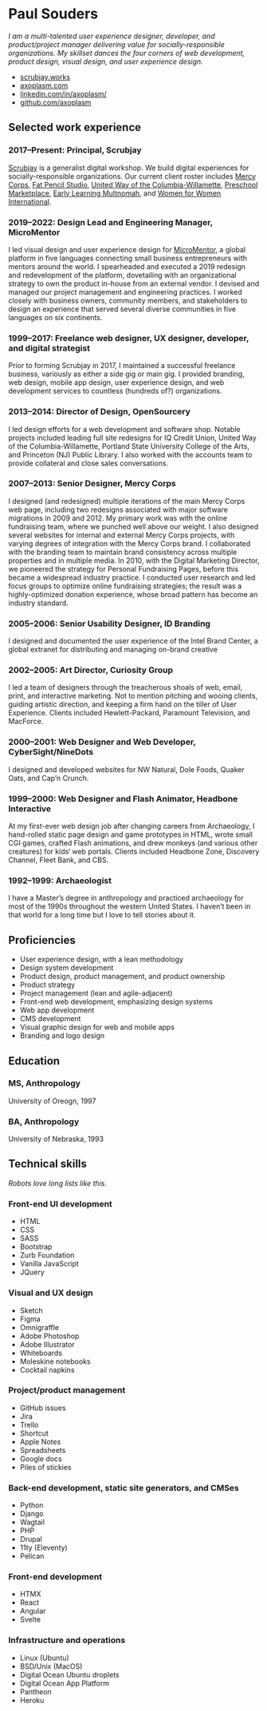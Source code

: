Paul Souders 
============

*I am a multi-talented user experience designer, developer, and product/project manager delivering value for socially-responsible organizations. My skillset dances the four corners of web development, product design, visual design, and user experience design.*

* [scrubjay.works](//scrubjay.works)
* [axoplasm.com](//axoplasm.com)
* [linkedin.com/in/axoplasm/](//www.linkedin.com/in/axoplasm/)
* [github.com/axoplasm](//github.com/axoplasm/)



Selected work experience
------------------------

### 2017–Present: __Principal, Scrubjay__

[Scrubjay](//scrubjay.works) is a generalist digital workshop. We build digital experiences for socially-responsible organizations. Our current client roster includes [Mercy Corps](//mercycorps.org), [Fat Pencil Studio](//fatpencilstudio.com), [United Way of the Columbia-Willamette](//unitedway-pdx.org), [Preschool Marketplace](//preschoolmarketplace.org), [Early Learning Multnomah](//earlylearningmultnomah.org), and [Women for Women International](//womenforwomen.org).


### 2019–2022: __Design Lead and Engineering Manager, MicroMentor__

I led visual design and user experience design for [MicroMentor](//micromentor.org), a global platform in five languages connecting small business entrepreneurs with mentors around the world. I spearheaded and executed a 2019 redesign and redevelopment of the platform, dovetailing with an organizational strategy to own the product in-house from an external vendor. I devised and managed our project management and engineering practices. I worked closely with business owners, community members, and stakeholders to design an experience that served several diverse communities in five languages on six continents.


### 1999–2017: __Freelance web designer, UX designer, developer, and digital strategist__

Prior to forming Scrubjay in 2017, I maintained a successful freelance business, variously as either a side gig or main gig. I provided branding, web design, mobile app design, user experience design, and web development services to countless (hundreds of?) organizations. 


### 2013–2014: __Director of Design, OpenSourcery__

I led design efforts for a web development and software shop. Notable projects included leading full site redesigns for IQ Credit Union, United Way of the Columbia-Willamette, Portland State University College of the Arts, and Princeton (NJ) Public Library. I also worked with the accounts team to provide collateral and close sales conversations.


### 2007–2013: __Senior Designer, Mercy Corps__

I designed (and redesigned) multiple iterations of the main Mercy Corps web page, including two redesigns associated with major software migrations in 2009 and 2012. My primary work was with the online fundraising team, where we punched well above our weight. I also designed several websites for internal and external Mercy Corps projects, with varying degrees of integration with the Mercy Corps brand. I collaborated with the branding team to maintain brand consistency across multiple properties and in multiple media. In 2010, with the Digital Marketing Director, we pioneered the strategy for Personal Fundraising Pages, before this became a widespread industry practice. I conducted user research and led focus groups to optimize online fundraising strategies; the result was a highly-optimized donation experience, whose broad pattern has become an industry standard.


### 2005–2006: __Senior Usability Designer, ID Branding__

I designed and documented the user experience of the Intel Brand Center, a global extranet for distributing and managing on-brand creative


### 2002–2005: __Art Director, Curiosity Group__

I led a team of designers through the treacherous shoals of web, email, print, and interactive marketing. Not to mention pitching and wooing clients, guiding artistic direction, and keeping a firm hand on the tiller of User Experience. Clients included Hewlett-Packard, Paramount Television, and MacForce.


### 2000–2001: __Web Designer and Web Developer, CyberSight/NineDots__

I designed and developed websites for NW Natural, Dole Foods, Quaker Oats, and Cap’n Crunch. 


### 1999–2000: __Web Designer and Flash Animator, Headbone Interactive__

At my first-ever web design job after changing careers from Archaeology, I hand-rolled static page design and game prototypes in HTML, wrote small CGI games, crafted Flash animations, and drew monkeys (and various other creatures) for kids‘ web portals. Clients included Headbone Zone, Discovery Channel, Fleet Bank, and CBS.


### 1992–1999: Archaeologist

I have a Master’s degree in anthropology and practiced archaeology for most of the 1990s throughout the western United States. I haven’t been in that world for a long time but I love to tell stories about it.


Proficiencies
-------------

- User experience design, with a lean methodology
- Design system development
- Product design, product management, and product ownership
- Product strategy
- Project management (lean and agile-adjacent)
- Front-end web development, emphasizing design systems
- Web app development
- CMS development
- Visual graphic design for web and mobile apps
- Branding and logo design


Education
---------

### MS, Anthropology

University of Oreogn, 1997


### BA, Anthropology

University of Nebraska, 1993


Technical skills
----------------

*Robots love long lists like this.*


### Front-end UI development

- HTML
- CSS
- SASS
- Bootstrap
- Zurb Foundation
- Vanilla JavaScript
- JQuery


### Visual and UX design

- Sketch
- Figma
- Omnigraffle
- Adobe Photoshop
- Adobe Illustrator
- Whiteboards
- Moleskine notebooks
- Cocktail napkins


### Project/product management

- GitHub issues
- Jira
- Trello
- Shortcut
- Apple Notes
- Spreadsheets
- Google docs
- Piles of stickies


### Back-end development, static site generators, and CMSes

- Python
- Django
- Wagtail
- PHP
- Drupal
- 11ty (Eleventy)
- Pelican


### Front-end development

- HTMX
- React
- Angular
- Svelte


### Infrastructure and operations

- Linux (Ubuntu)
- BSD/Unix (MacOS)
- Digital Ocean Ubuntu droplets
- Digital Ocean App Platform
- Pantheon
- Heroku

